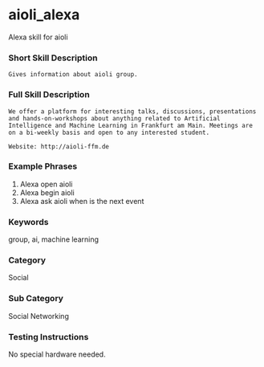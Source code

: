# aioli_alexa

Alexa skill for aioli

### Short Skill Description

```
Gives information about aioli group.
```

### Full Skill Description

```
We offer a platform for interesting talks, discussions, presentations and hands-on-workshops about anything related to Artificial Intelligence and Machine Learning in Frankfurt am Main. Meetings are on a bi-weekly basis and open to any interested student.

Website: http://aioli-ffm.de
```

### Example Phrases

1. Alexa open aioli
2. Alexa begin aioli
3. Alexa ask aioli when is the next event

### Keywords

group, ai, machine learning

### Category

Social

### Sub Category

Social Networking

### Testing Instructions

No special hardware needed.
